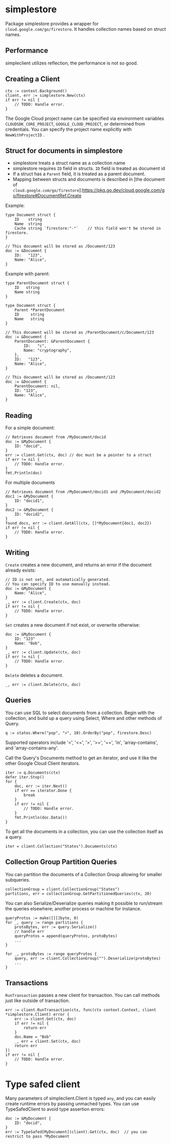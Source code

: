 # simplestore

Package simplestore provides a wrapper for `cloud.google.com/go/firestore`.
It handles collection names based on struct names.

## Performance

simpleclient utilizes reflection, the performance is not so good.

## Creating a Client

	ctx := context.Background()
	client, err := simplestore.New(ctx)
	if err != nil {
		// TODO: Handle error.
	}

The Google Cloud project name can be specified via environment variables `CLOUDSDK_CORE_PROJECT`, `GOOGLE_CLOUD_PROJECT`,
or determined from credentials.
You can specify the project name explicitly with `NewWithProjectID` .

## Struct for documents in simplestore

- simplestore treats a struct name as a collection name
- simplestore requires `ID` field in structs. `ID` field is treated as document id
- If a struct has a `Parent` field, it is treated as a parent document.
- Mapping between structs and documents is described in [the document of `cloud.google.com/go/firestore`]:https://pkg.go.dev/cloud.google.com/go/firestore#DocumentRef.Create

Example:

	type Document struct {
		ID    string
		Name  string
		Cache string `firestore:"-"`	// this field won't be stored in firestore.
	}

	// This document will be stored as /Document/123
	doc := &Docuemnt {
		ID:   "123",
		Name: "Alice",
	}

Example with parent:

	type ParentDocument struct {
		ID   string
		Name string
	}

	type Document struct {
		Parent *ParentDocument
		ID     string
		Name   string
	}

	// This document will be stored as /ParentDocument/c/Document/123
	doc := &Docuemnt {
		ParentDocument: &ParentDocument {
			ID:   "c",
			Name: "cryptography",
		},
		ID:   "123",
		Name: "Alice",
	}

	// This document will be stored as /Document/123
	doc := &Docuemnt {
		ParentDocument: nil,
		ID: "123",
		Name: "Alice",
	}

## Reading

For a simple document:

	// Retrieves document from /MyDocument/docid
	doc := &MyDocument {
		ID: "docid",
	}
	err := client.Get(ctx, doc)	// doc must be a pointer to a struct
	if err != nil {
		// TODO: Handle error.
	}
	fmt.Println(doc)

For multiple documents

	// Retrieves document from /MyDocument/docid1 and /MyDocument/docid2
	doc1 := &MyDocument {
		ID: "docid1",
	}
	doc2 := &MyDocument {
		ID: "docid2",
	}
	found_docs, err := client.GetAll(ctx, []*MyDocument{doc1, doc2})
	if err != nil {
		// TODO: Handle error.
	}

## Writing

`Create` creates a new document, and returns an error if the document already exists:

	// ID is not set, and automatically generated.
	// You can specify ID to use manually instead.
	doc := &MyDocument {
		Name: "Alice",
	}
	_, err := client.Create(ctx, doc)
	if err != nil {
		// TODO: Handle error.
	}

`Set` creates a new document if not exist, or overwrite otherwise:

	doc := &MyDocument {
		ID: "123"
		Name: "Bob",
	}
	_, err := client.Update(ctx, doc)
	if err != nil {
		// TODO: Handle error.
	}

`Delete` deletes a document.

	_, err := client.Delete(ctx, doc)

## Queries

You can use SQL to select documents from a collection. Begin with the collection, and
build up a query using Select, Where and other methods of Query.

	q := states.Where("pop", ">", 10).OrderBy("pop", firestore.Desc)

Supported operators include '<', '<=', '>', '>=', '==', 'in', 'array-contains', and
'array-contains-any'.

Call the Query's Documents method to get an iterator, and use it like
the other Google Cloud Client iterators.

	iter := q.Documents(ctx)
	defer iter.Stop()
	for {
		doc, err := iter.Next()
		if err == iterator.Done {
			break
		}
		if err != nil {
			// TODO: Handle error.
		}
		fmt.Println(doc.Data())
	}

To get all the documents in a collection, you can use the collection itself
as a query.

	iter = client.Collection("States").Documents(ctx)

## Collection Group Partition Queries

You can partition the documents of a Collection Group allowing for smaller subqueries.

	collectionGroup = client.CollectionGroup("States")
	partitions, err = collectionGroup.GetPartitionedQueries(ctx, 20)

You can also Serialize/Deserialize queries making it possible to run/stream the
queries elsewhere; another process or machine for instance.

	queryProtos := make([][]byte, 0)
	for _, query := range partitions {
		protoBytes, err := query.Serialize()
		// handle err
		queryProtos = append(queryProtos, protoBytes)
		...
	}

	for _, protoBytes := range queryProtos {
		query, err := client.CollectionGroup("").Deserialize(protoBytes)
		...
	}

## Transactions

`RunTransaction` passes a new client for transaction.
You can call methods just like outside of transaction.

	err := client.RunTransaction(ctx, func(ctx context.Context, client *simplestore.Client) error {
		err := client.Get(ctx, doc)
		if err != nil {
			return err
		}
		doc.Name = "Bob"
		_, err = client.Set(ctx, doc)
		return err
	})
	if err != nil {
		// TODO: Handle error.
	}

# Type safed client

Many parameters of simpleclient.Client is typed `any`, and you can easily create runtime errors by passing unmached types.
You can use TypeSafedClient to avoid type assertion errors:

	doc := &MyDocument {
		ID: "docid",
	}
	err := TypeSafed[MyDocument](client).Get(ctx, doc)	// you can restrict to pass *MyDocument
